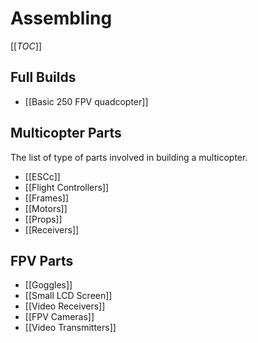 # Assembling

[[_TOC_]]

## Full Builds

* [[Basic 250 FPV quadcopter]]

## Multicopter Parts

The list of type of parts involved in building a multicopter.

* [[ESCc]]
* [[Flight Controllers]]
* [[Frames]]
* [[Motors]]
* [[Props]]
* [[Receivers]]

## FPV Parts

* [[Goggles]]
* [[Small LCD Screen]]
* [[Video Receivers]]
* [[FPV Cameras]]
* [[Video Transmitters]]
